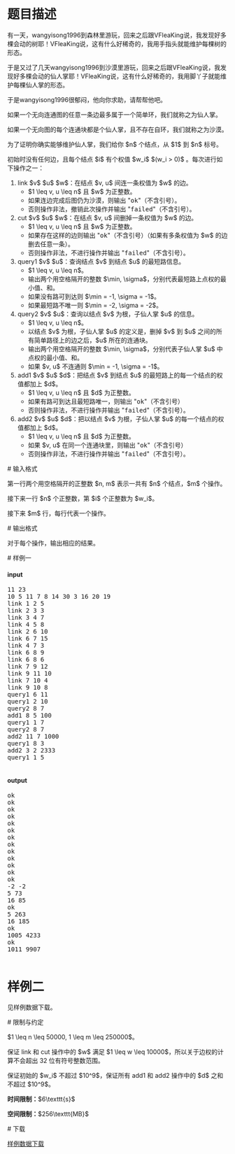 # 题目描述

<p>有一天，wangyisong1996到森林里游玩，回来之后跟VFleaKing说，我发现好多棵会动的树耶！VFleaKing说，这有什么好稀奇的，我用手指头就能维护每棵树的形态。</p>
<p>于是又过了几天wangyisong1996到沙漠里游玩，回来之后跟VFleaKing说，我发现好多棵会动的仙人掌耶！VFleaKing说，这有什么好稀奇的，我用脚丫子就能维护每棵仙人掌的形态。</p>
<p>于是wangyisong1996很郁闷，他向你求助，请帮帮他吧。</p>
<p>如果一个无向连通图的任意一条边最多属于一个简单环，我们就称之为仙人掌。</p>
<p>如果一个无向图的每个连通块都是个仙人掌，且不存在自环，我们就称之为沙漠。</p>
<p>为了证明你确实能够维护仙人掌，我们给你 $n$ 个结点，从 $1$ 到 $n$ 标号。</p>
<p>初始时没有任何边，且每个结点 $i$ 有个权值 $w_i$ $(w_i &gt; 0)$ 。每次进行如下操作之一：</p>
<ol><li>link $v$ $u$ $w$：在结点 $v, u$ 间连一条权值为 $w$ 的边。<ul><li>$1 \leq v, u \leq n$ 且 $w$ 为正整数。</li>
<li>如果连边完成后图仍为沙漠，则输出 &#34;<samp>ok</samp>&#34;（不含引号）。</li>
<li>否则操作非法，撤销此次操作并输出 &#34;<samp>failed</samp>&#34;（不含引号）。</li>
</ul></li>
<li>cut $v$ $u$ $w$：在结点 $v, u$ 间删掉一条权值为 $w$ 的边。<ul><li>$1 \leq v, u \leq n$ 且 $w$ 为正整数。</li>
<li>如果存在这样的边则输出 &#34;<samp>ok</samp>&#34;（不含引号）（如果有多条权值为 $w$ 的边删去任意一条）。</li>
<li>否则操作非法，不进行操作并输出 &#34;<samp>failed</samp>&#34;（不含引号）。</li>
</ul></li>
<li>query1 $v$ $u$：查询结点 $v$ 到结点 $u$ 的最短路信息。<ul><li>$1 \leq v, u \leq n$。</li>
<li>输出两个用空格隔开的整数 $\min, \sigma$，分别代表最短路上点权的最小值、和。</li>
<li>如果没有路可到达则 $\min = -1, \sigma = -1$。</li>
<li>如果最短路不唯一则 $\min = -2, \sigma = -2$。</li>
</ul></li>
<li>query2 $v$ $u$：查询以结点 $v$ 为根，子仙人掌 $u$ 的信息。<ul><li>$1 \leq v, u \leq n$。</li>
<li>以结点 $v$ 为根，子仙人掌 $u$ 的定义是，删掉 $v$ 到 $u$ 之间的所有简单路径上的边之后，$u$ 所在的连通块。</li>
<li>输出两个用空格隔开的整数 $\min, \sigma$，分别代表子仙人掌 $u$ 中点权的最小值、和。</li>
<li>如果 $v, u$ 不连通则 $\min = -1, \sigma = -1$。</li>
</ul></li>
<li>add1 $v$ $u$ $d$：把结点 $v$ 到结点 $u$ 的最短路上的每一个结点的权值都加上 $d$。<ul><li>$1 \leq v, u \leq n$ 且 $d$ 为正整数。</li>
<li>如果有路可到达且最短路唯一，则输出 &#34;<samp>ok</samp>&#34;（不含引号）</li>
<li>否则操作非法，不进行操作并输出 &#34;<samp>failed</samp>&#34;（不含引号）。</li>
</ul></li>
<li>add2 $v$ $u$ $d$：把以结点 $v$ 为根，子仙人掌 $u$ 的每一个结点的权值都加上 $d$。<ul><li>$1 \leq v, u \leq n$ 且 $d$ 为正整数。</li>
<li>如果 $v, u$ 在同一个连通块里，则输出 &#34;<samp>ok</samp>&#34;（不含引号）</li>
<li>否则操作非法，不进行操作并输出 &#34;<samp>failed</samp>&#34;（不含引号）。</li>
</ul></li>
</ol># 输入格式


<p>第一行两个用空格隔开的正整数 $n, m$ 表示一共有 $n$ 个结点，$m$ 个操作。</p>
<p>接下来一行 $n$ 个正整数，第 $i$ 个正整数为 $w_i$。</p>
<p>接下来 $m$ 行，每行代表一个操作。</p>
# 输出格式


<p>对于每个操作，输出相应的结果。</p>
# 样例一


<h4>input</h4>
<pre>11 23
10 5 11 7 8 14 30 3 16 20 19
link 1 2 5
link 2 3 3
link 3 4 7
link 4 5 8
link 2 6 10
link 6 7 15
link 4 7 3
link 6 8 9
link 6 8 6
link 7 9 12
link 9 11 10
link 7 10 4
link 9 10 8
query1 6 11
query1 2 10
query2 8 7
add1 8 5 100
query1 1 7
query2 8 7
add2 11 7 1000
query1 8 3
add2 3 2 2333
query1 1 5

</pre>

<h4>output</h4>
<pre>ok
ok
ok
ok
ok
ok
ok
ok
ok
ok
ok
ok
ok
-2 -2
5 73
16 85
ok
5 263
16 185
ok
1005 4233
ok
1011 9907

</pre>

# 样例二


<p>见样例数据下载。</p>
# 限制与约定


<p>$1 \leq n \leq 50000, 1 \leq m \leq 250000$。</p>
<p>保证 link 和 cut 操作中的 $w$ 满足 $1 \leq w \leq 10000$，所以关于边权的计算不会超出 32 位有符号整数范围。</p>
<p>保证初始的 $w_i$ 不超过 $10^9$，保证所有 add1 和 add2 操作中的 $d$ 之和不超过 $10^9$。</p>
<p><strong>时间限制：</strong>$6\texttt{s}$</p>
<p><strong>空间限制：</strong>$256\texttt{MB}$</p>
# 下载


<p><a href="/download.php?type=problem&amp;id=106">样例数据下载</a></p>
